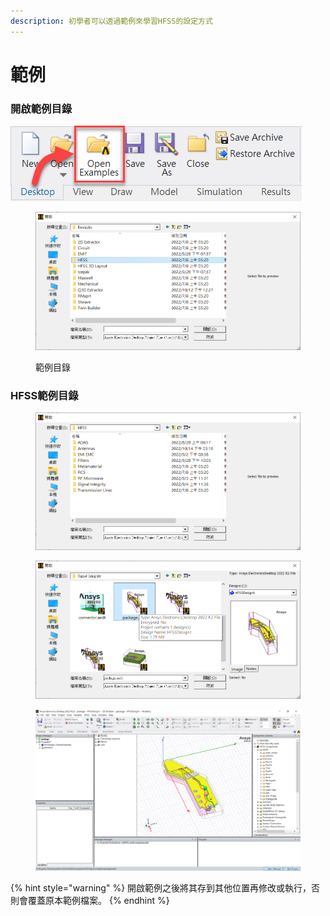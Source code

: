 ```yaml
---
description: 初學者可以透過範例來學習HFSS的設定方式
---
```


# 範例

### 開啟範例目錄

![](<../.gitbook/assets/image (4) (1).png>)

<figure><img src="../.gitbook/assets/image (3) (1) (1).png" alt=""><figcaption><p>範例目錄</p></figcaption></figure>

### HFSS範例目錄

<figure><img src="../.gitbook/assets/image (1) (2).png" alt=""><figcaption></figcaption></figure>

<figure><img src="../.gitbook/assets/image (4) (2) (1).png" alt=""><figcaption></figcaption></figure>

<figure><img src="../.gitbook/assets/image (2) (2) (1).png" alt=""><figcaption></figcaption></figure>

{% hint style="warning" %}
開啟範例之後將其存到其他位置再修改或執行，否則會覆蓋原本範例檔案。
{% endhint %}
